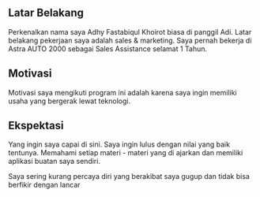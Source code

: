 [//]: # (Ceritakan sedikit tentang latar belakangmu seperti pendidikan terakhir atau pekerjaan sebelumnya)
## Latar Belakang

Perkenalkan nama saya Adhy Fastabiqul Khoirot biasa di panggil Adi. Latar belakang pekerjaan saya adalah sales & marketing. Saya pernah bekerja di Astra AUTO 2000 sebagai Sales Assistance selamat 1 Tahun.

[//]: # (Motivasi apa yang mendorongmu untuk ikut program coding bootcamp di Hacktiv8?)
## Motivasi

Motivasi saya mengikuti program ini adalah karena saya ingin memiliki usaha yang bergerak lewat teknologi.

[//]: # (Beri tahu kami, apa yang ingin kamu dapatkan di Hacktiv8 dan apa yang ingin kamu capai setelah lulus dari sini?)
## Ekspektasi

Yang ingin saya capai di sini. Saya ingin lulus dengan nilai yang baik tentunya. Memahami setiap materi - materi yang di ajarkan dan memiliki aplikasi buatan saya sendiri.

[//]: # (Apakah ada hal lain yang ingin disampaikan? Bila ada, kamu bebas untuk menuliskannya)

Saya sering kurang percaya diri yang berakibat saya gugup dan tidak bisa berfikir dengan lancar
